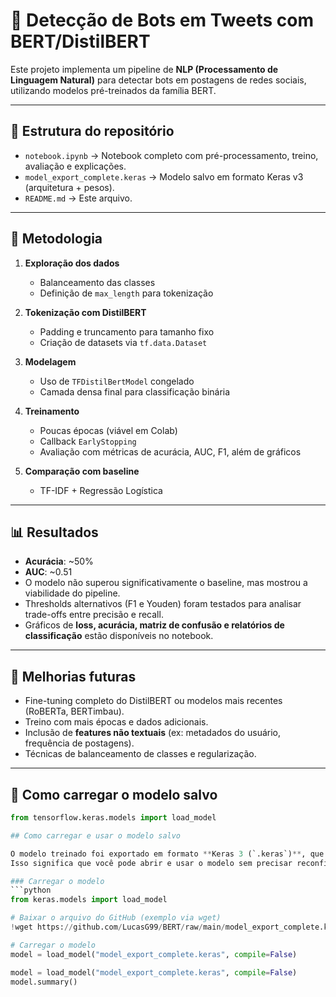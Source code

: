 # 🤖 Detecção de Bots em Tweets com BERT/DistilBERT

Este projeto implementa um pipeline de **NLP (Processamento de Linguagem Natural)** para detectar bots em postagens de redes sociais, utilizando modelos pré-treinados da família BERT.

---

## 📂 Estrutura do repositório
- `notebook.ipynb` → Notebook completo com pré-processamento, treino, avaliação e explicações.  
- `model_export_complete.keras` → Modelo salvo em formato Keras v3 (arquitetura + pesos).  
- `README.md` → Este arquivo.  

---

## 🚀 Metodologia
1. **Exploração dos dados**  
   - Balanceamento das classes  
   - Definição de `max_length` para tokenização  

2. **Tokenização com DistilBERT**  
   - Padding e truncamento para tamanho fixo  
   - Criação de datasets via `tf.data.Dataset`  

3. **Modelagem**  
   - Uso de `TFDistilBertModel` congelado  
   - Camada densa final para classificação binária  

4. **Treinamento**  
   - Poucas épocas (viável em Colab)  
   - Callback `EarlyStopping`  
   - Avaliação com métricas de acurácia, AUC, F1, além de gráficos  

5. **Comparação com baseline**  
   - TF-IDF + Regressão Logística  

---

## 📊 Resultados
- **Acurácia**: ~50%  
- **AUC**: ~0.51  
- O modelo não superou significativamente o baseline, mas mostrou a viabilidade do pipeline.  
- Thresholds alternativos (F1 e Youden) foram testados para analisar trade-offs entre precisão e recall.  
- Gráficos de **loss, acurácia, matriz de confusão e relatórios de classificação** estão disponíveis no notebook.  

---

## 🔮 Melhorias futuras
- Fine-tuning completo do DistilBERT ou modelos mais recentes (RoBERTa, BERTimbau).  
- Treino com mais épocas e dados adicionais.  
- Inclusão de **features não textuais** (ex: metadados do usuário, frequência de postagens).  
- Técnicas de balanceamento de classes e regularização.  

---

## 💾 Como carregar o modelo salvo
```python
from tensorflow.keras.models import load_model

## Como carregar e usar o modelo salvo

O modelo treinado foi exportado em formato **Keras 3 (`.keras`)**, que já inclui arquitetura + pesos.  
Isso significa que você pode abrir e usar o modelo sem precisar reconfigurar nada.

### Carregar o modelo
```python
from keras.models import load_model

# Baixar o arquivo do GitHub (exemplo via wget)
!wget https://github.com/LucasG99/BERT/raw/main/model_export_complete.keras

# Carregar o modelo
model = load_model("model_export_complete.keras", compile=False)

model = load_model("model_export_complete.keras", compile=False)
model.summary()
